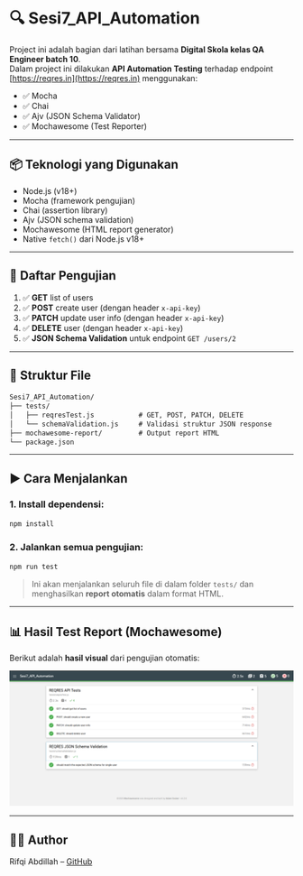 # 🔍 Sesi7_API_Automation

Project ini adalah bagian dari latihan bersama **Digital Skola kelas QA Engineer batch 10**.  
Dalam project ini dilakukan **API Automation Testing** terhadap endpoint [https://reqres.in](https://reqres.in) menggunakan:

- ✅ Mocha
- ✅ Chai
- ✅ Ajv (JSON Schema Validator)
- ✅ Mochawesome (Test Reporter)

---

## 📦 Teknologi yang Digunakan

- Node.js (v18+)
- Mocha (framework pengujian)
- Chai (assertion library)
- Ajv (JSON schema validation)
- Mochawesome (HTML report generator)
- Native `fetch()` dari Node.js v18+

---

## 🧪 Daftar Pengujian

1. ✅ **GET** list of users  
2. ✅ **POST** create user (dengan header `x-api-key`)  
3. ✅ **PATCH** update user info (dengan header `x-api-key`)  
4. ✅ **DELETE** user (dengan header `x-api-key`)  
5. ✅ **JSON Schema Validation** untuk endpoint `GET /users/2`

---

## 📁 Struktur File

```
Sesi7_API_Automation/
├── tests/
│   ├── reqresTest.js           # GET, POST, PATCH, DELETE
│   └── schemaValidation.js     # Validasi struktur JSON response
├── mochawesome-report/         # Output report HTML
└── package.json
```

---

## ▶️ Cara Menjalankan

### 1. Install dependensi:
```bash
npm install
```

### 2. Jalankan semua pengujian:
```bash
npm run test
```

> Ini akan menjalankan seluruh file di dalam folder `tests/` dan menghasilkan **report otomatis** dalam format HTML.

---

## 📊 Hasil Test Report (Mochawesome)

Berikut adalah **hasil visual** dari pengujian otomatis:

![Test Report Screenshot](./tests-report.png)


---

## 👨‍💻 Author

Rifqi Abdillah – [GitHub](https://github.com/rfqabdillah)
